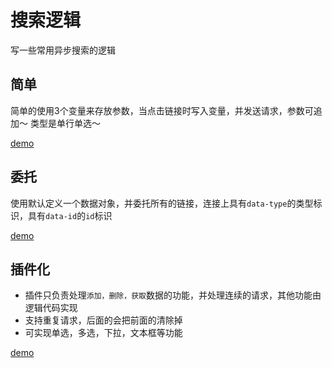# 搜索逻辑

写一些常用异步搜索的逻辑

## 简单

简单的使用3个变量来存放参数，当点击链接时写入变量，并发送请求，参数可追加～ 类型是单行单选～

[demo](jiandan.html)


## 委托

使用默认定义一个数据对象，并委托所有的链接，连接上具有`data-type`的类型标识，具有`data-id`的`id`标识

[demo](delegate.html)

## 插件化

* 插件只负责处理`添加，删除，获取`数据的功能，并处理连续的请求，其他功能由逻辑代码实现
* 支持重复请求，后面的会把前面的清除掉
* 可实现单选，多选，下拉，文本框等功能

[demo](search.html)